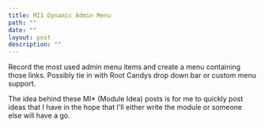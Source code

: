 ```yaml
---
title: MI1 Dynamic Admin Menu
path: ""
date: ""
layout: post
description: ""
---
```

<p>Record the most used admin menu items and create a menu containing those links. Possibly tie in with Root Candys drop down bar or custom menu support.</p><p>The idea behind these MI* (Module Idea)&nbsp;posts is for me to quickly post ideas that I have in the hope that I'll either write the module or someone else will have a go.</p>
